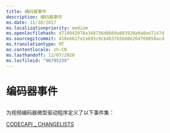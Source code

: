 ```yaml
---
title: 编码器事件
description: 编码器事件
ms.date: 11/28/2017
ms.localizationpriority: medium
ms.openlocfilehash: d710942978a348736d8660a883920a9a0ad7147d
ms.sourcegitcommit: 418e6617e2a695c9cb4b37b5b60e264760858acd
ms.translationtype: MT
ms.contentlocale: zh-CN
ms.lasthandoff: 12/07/2020
ms.locfileid: "96795339"
---
```

# <a name="encoder-events"></a>编码器事件


## <span id="ddk_encoder_events_ks"></span><span id="DDK_ENCODER_EVENTS_KS"></span>


为视频编码器微型驱动程序定义了以下事件集：

[CODECAPI \_ CHANGELISTS](codecapi-changelists.md)

 

 





